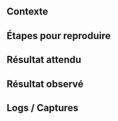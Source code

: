 ## Contexte

## Étapes pour reproduire

## Résultat attendu

## Résultat observé

## Logs / Captures
